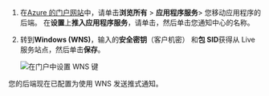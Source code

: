 
1. 在[Azure 的门户网站](https://portal.azure.com/)中，请单击**浏览所有** > **应用程序服务**> 您移动应用程序的后端。 在**设置**上**推入应用程序服务**，请单击，然后单击您通知中心的名称。

2. 转到**Windows (WNS)**，输入的**安全密钥**（客户机密） 和**包 SID**获得从 Live 服务站点，然后单击**保存**。

    ![在门户中设置 WNS 键](./media/app-service-mobile-configure-wns/mobile-push-wns-credentials.png)

您的后端现在已配置为使用 WNS 发送推式通知。
